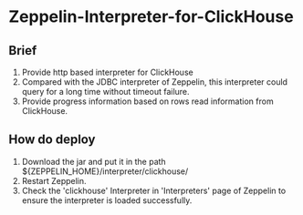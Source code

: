 # Zeppelin-Interpreter-for-ClickHouse

## Brief
1. Provide http based interpreter for ClickHouse
2. Compared with the JDBC interpreter of Zeppelin, this interpreter could query for a long time without timeout failure.
3. Provide progress information based on rows read information from ClickHouse.

## How do deploy
1. Download the jar and put it in the path ${ZEPPELIN_HOME}/interpreter/clickhouse/
2. Restart Zeppelin.
3. Check the 'clickhouse' Interpreter in 'Interpreters' page of Zeppelin to ensure the interpreter is loaded successfully. 